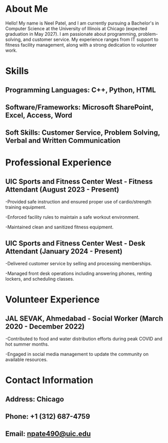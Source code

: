 # About Me
Hello! My name is Neel Patel, and I am currently pursuing a Bachelor's in Computer Science at the University of Illinois at Chicago (expected graduation in May 2027). I am passionate about programming, problem-solving, and customer service. My experience ranges from IT support to fitness facility management, along with a strong dedication to volunteer work.

# Skills

## Programming Languages: C++, Python, HTML
## Software/Frameworks: Microsoft SharePoint, Excel, Access, Word
## Soft Skills: Customer Service, Problem Solving, Verbal and Written Communication

# Professional Experience

## UIC Sports and Fitness Center West - Fitness Attendant (August 2023 - Present)
-Provided safe instruction and ensured proper use of cardio/strength training equipment.

-Enforced facility rules to maintain a safe workout environment.

-Maintained clean and sanitized fitness equipment.

## UIC Sports and Fitness Center West - Desk Attendant (January 2024 - Present)
-Delivered customer service by selling and processing memberships.

-Managed front desk operations including answering phones, renting lockers, and scheduling classes.

# Volunteer Experience

## JAL SEVAK, Ahmedabad - Social Worker (March 2020 - December 2022)
-Contributed to food and water distribution efforts during peak COVID and hot summer months.

-Engaged in social media management to update the community on available resources.

# Contact Information

## Address: Chicago
## Phone: +1 (312) 687-4759
## Email: npate490@uic.edu
